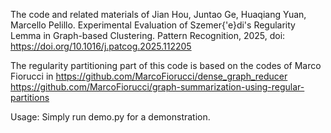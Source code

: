 The code and related materials of
Jian Hou, Juntao Ge, Huaqiang Yuan, Marcello Pelillo. Experimental Evaluation of Szemer{\'e}di's Regularity Lemma in Graph-based Clustering. Pattern Recognition, 2025, doi:
https://doi.org/10.1016/j.patcog.2025.112205

The regularity partitioning part of this code is based on the codes of Marco Fiorucci in
https://github.com/MarcoFiorucci/dense_graph_reducer
https://github.com/MarcoFiorucci/graph-summarization-using-regular-partitions


Usage:
Simply run demo.py for a demonstration.
